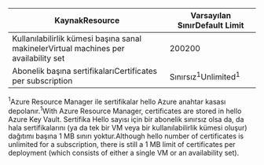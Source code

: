 | <span data-ttu-id="3cf8f-101">Kaynak</span><span class="sxs-lookup"><span data-stu-id="3cf8f-101">Resource</span></span> | <span data-ttu-id="3cf8f-102">Varsayılan Sınır</span><span class="sxs-lookup"><span data-stu-id="3cf8f-102">Default Limit</span></span> |
| --- | --- |
| <span data-ttu-id="3cf8f-103">Kullanılabilirlik kümesi başına sanal makineler</span><span class="sxs-lookup"><span data-stu-id="3cf8f-103">Virtual machines per availability set</span></span> | <span data-ttu-id="3cf8f-104">200</span><span class="sxs-lookup"><span data-stu-id="3cf8f-104">200</span></span> |
| <span data-ttu-id="3cf8f-105">Abonelik başına sertifikaları</span><span class="sxs-lookup"><span data-stu-id="3cf8f-105">Certificates per subscription</span></span> |<span data-ttu-id="3cf8f-106">Sınırsız<sup>1</sup></span><span class="sxs-lookup"><span data-stu-id="3cf8f-106">Unlimited<sup>1</sup></span></span> |

<span data-ttu-id="3cf8f-107"><sup>1</sup>Azure Resource Manager ile sertifikalar hello Azure anahtar kasası depolanır.</span><span class="sxs-lookup"><span data-stu-id="3cf8f-107"><sup>1</sup>With Azure Resource Manager, certificates are stored in hello Azure Key Vault.</span></span> <span data-ttu-id="3cf8f-108">Sertifika Hello sayısı için bir abonelik sınırsız olsa da, da hala sertifikalarını (ya da tek bir VM veya bir kullanılabilirlik kümesi oluşur) dağıtımı başına 1 MB sınırı yoktur.</span><span class="sxs-lookup"><span data-stu-id="3cf8f-108">Although hello number of certificates is unlimited for a subscription, there is still a 1 MB limit of certificates per deployment (which consists of either a single VM or an availability set).</span></span>

